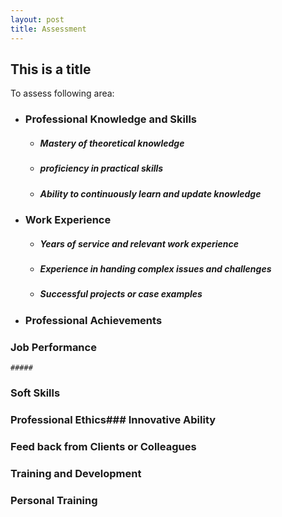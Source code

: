 ```yaml
---
layout: post
title: Assessment
---
```


## This is a title

To assess following area:
- ### Professional Knowledge and Skills
	- ##### Mastery of theoretical knowledge
	- ##### proficiency in practical skills
	- ##### Ability to continuously learn and update knowledge
- ### Work Experience
	- ##### Years of service and relevant work experience
	- ##### Experience in handing complex issues and challenges
	- ##### Successful projects or case examples
- ### Professional Achievements
### Job Performance
	##### 
### Soft Skills
### Professional Ethics### Innovative Ability
### Feed back from Clients or Colleagues
### Training and Development
### Personal Training
